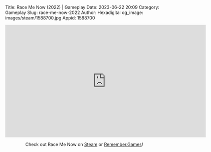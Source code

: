 Title: Race Me Now (2022) | Gameplay
Date: 2023-06-22 20:09
Category: Gameplay
Slug: race-me-now-2022
Author: Hexadigital
og_image: images/steam/1588700.jpg
Appid: 1588700

<center><iframe src="https://www.youtube.com/embed/xgN6L7_dkFo?feature=oembed" allow="accelerometer; autoplay; encrypted-media; gyroscope; picture-in-picture" width="640" height="360" frameborder="0"></iframe>

Check out Race Me Now on [Steam](https://store.steampowered.com/app/1588700/?curator_clanid=34633900) or [Remember.Games](https://remember.games/game/6476/race-me-now/)!</center>